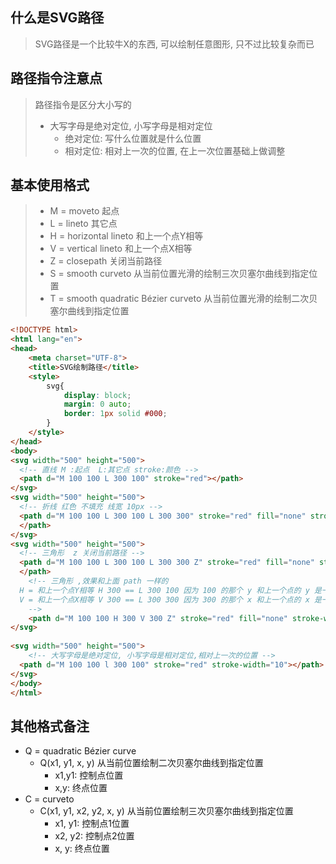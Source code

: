 ## 什么是SVG路径

>  SVG路径是一个比较牛X的东西, 可以绘制任意图形, 只不过比较复杂而已

## 路径指令注意点

> 路径指令是区分大小写的
>
> - 大写字母是绝对定位, 小写字母是相对定位
>   - 绝对定位: 写什么位置就是什么位置
>   - 相对定位: 相对上一次的位置, 在上一次位置基础上做调整



## 基本使用格式

> - M = moveto  起点
> - L = lineto  其它点
> - H = horizontal lineto 和上一个点Y相等
> - V = vertical lineto   和上一个点X相等
> - Z = closepath  关闭当前路径
> - S = smooth curveto  从当前位置光滑的绘制三次贝塞尔曲线到指定位置
> - T = smooth quadratic Bézier curveto  从当前位置光滑的绘制二次贝塞尔曲线到指定位置

~~~HTML
<!DOCTYPE html>
<html lang="en">
<head>
    <meta charset="UTF-8">
    <title>SVG绘制路径</title>
    <style>
        svg{
            display: block;
            margin: 0 auto;
            border: 1px solid #000;
        }
    </style>
</head>
<body>
<svg width="500" height="500">
  <!-- 直线 M :起点  L:其它点 stroke:颜色 -->
  <path d="M 100 100 L 300 100" stroke="red"></path>
</svg>
<svg width="500" height="500">
  <!-- 折线 红色 不填充 线宽 10px -->
  <path d="M 100 100 L 300 100 L 300 300" stroke="red" fill="none" stroke-width="10">
  </path>
</svg>
<svg width="500" height="500">
  <!-- 三角形  z 关闭当前路径 -->
  <path d="M 100 100 L 300 100 L 300 300 Z" stroke="red" fill="none" stroke-width="10">
  </path>
	<!-- 三角形 ,效果和上面 path 一样的
  H = 和上一个点Y相等 H 300 == L 300 100 因为 100 的那个 y 和上一个点的 y 是一样的,就省略了
  V = 和上一个点X相等 V 300 == L 300 300 因为 300 的那个 x 和上一个点的 x 是一样的,就省略了
	-->
	<path d="M 100 100 H 300 V 300 Z" stroke="red" fill="none" stroke-width="10"></path>
</svg>
  
<svg width="500" height="500">
	<!-- 大写字母是绝对定位, 小写字母是相对定位,相对上一次的位置 -->
  <path d="M 100 100 l 300 100" stroke="red" stroke-width="10"></path>
</svg>
</body>
</html>
~~~





## 其他格式备注



- Q = quadratic Bézier curve
  - Q(x1, y1, x, y) 从当前位置绘制二次贝塞尔曲线到指定位置
    - x1,y1: 控制点位置
    - x,y: 终点位置
- C = curveto
  - C(x1, y1, x2, y2, x, y)  从当前位置绘制三次贝塞尔曲线到指定位置
    - x1, y1: 控制点1位置
    - x2, y2: 控制点2位置
    - x, y: 终点位置